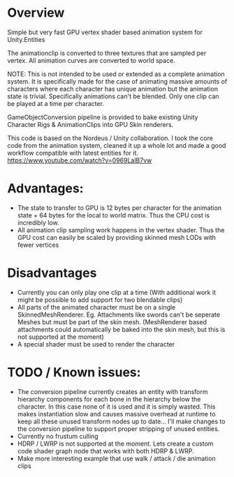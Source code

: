 # Overview

Simple but very fast GPU vertex shader based animation system for Unity.Entities

The animationclip is converted to three textures that are sampled per vertex. All animation curves are converted to world space.

NOTE: This is not intended to be used or extended as a complete animation system. It is specifically made for the case of animating massive amounts of characters where each character has unique animation but the animation state is trivial. Specifically animations can't be blended. Only one clip can be played at a time per character.

GameObjectConversion pipeline is provided to bake existing Unity Character Rigs & AnimationClips into GPU Skin renderers.

This code is based on the Nordeus / Unity collaboration. I took the core code from the animation system, cleaned it up a whole lot and made a good workflow compatible with latest entities for it.
https://www.youtube.com/watch?v=0969LalB7vw

# Advantages:
* The state to transfer to GPU is 12 bytes per character for the animation state + 64 bytes for the local to world matrix. Thus the CPU cost is incredibly low.
* All animation clip sampling work happens in the vertex shader. Thus the GPU cost can easily be scaled by providing skinned mesh LODs with fewer vertices

# Disadvantages
* Currently you can only play one clip at a time (With additional work it might be possible to add support for two blendable clips)
* All parts of the animated character must be on a single SkinnedMeshRenderer. Eg. Attachments like swords can't be seperate Meshes but must be part of the skin mesh. (MeshRenderer based attachments could automatically be baked into the skin mesh, but this is not supported at the moment)
* A special shader must be used to render the character

# TODO / Known issues:
* The conversion pipeline currently creates an entity with transform hierarchy components for each bone in the hierarchy below the character. In this case none of it is used and it is simply wasted. This makes instantiation slow and causes massive overhead at runtime to keep all these unused transform nodes up to date... I'll make changes to the conversion pipeline to support proper stripping of unused entities.
* Currently no frustum culling
* HDRP / LWRP is not supported at the moment. Lets create a custom code shader graph node that works with both HDRP & LWRP.
* Make more interesting example that use walk / attack / die animation clips
